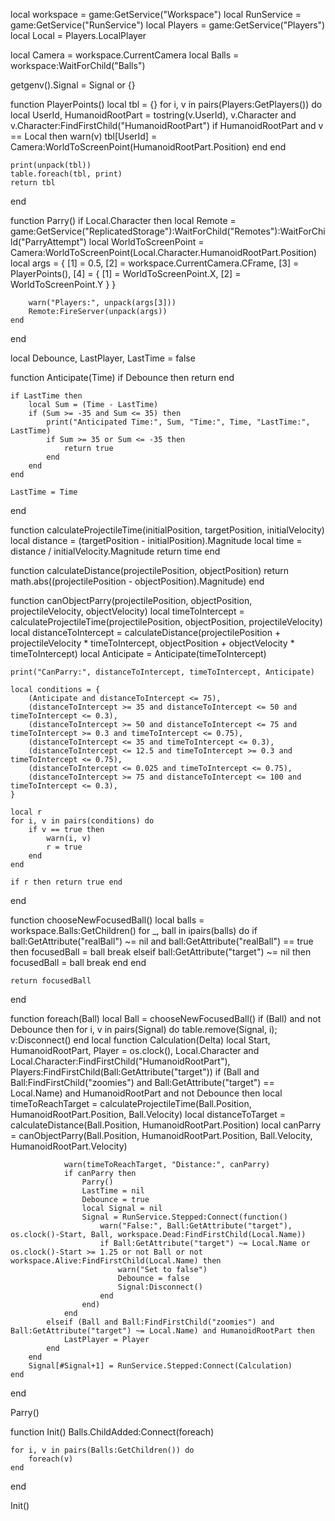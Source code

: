 local workspace = game:GetService("Workspace")
local RunService = game:GetService("RunService")
local Players = game:GetService("Players")
local Local = Players.LocalPlayer

local Camera = workspace.CurrentCamera
local Balls = workspace:WaitForChild("Balls")

getgenv().Signal = Signal or {}

function PlayerPoints()
    local tbl = {}
    for i, v in pairs(Players:GetPlayers()) do
        local UserId, HumanoidRootPart = tostring(v.UserId), v.Character and v.Character:FindFirstChild("HumanoidRootPart")
        if HumanoidRootPart and v == Local then
            warn(v)
            tbl[UserId] = Camera:WorldToScreenPoint(HumanoidRootPart.Position)
        end
    end

    print(unpack(tbl))
    table.foreach(tbl, print)
    return tbl
end

function Parry()
    if Local.Character then
        local Remote = game:GetService("ReplicatedStorage"):WaitForChild("Remotes"):WaitForChild("ParryAttempt")
        local WorldToScreenPoint = Camera:WorldToScreenPoint(Local.Character.HumanoidRootPart.Position)
        local args = {
            [1] = 0.5,
            [2] = workspace.CurrentCamera.CFrame,
            [3] = PlayerPoints(),
            [4] = {
                [1] = WorldToScreenPoint.X,
                [2] = WorldToScreenPoint.Y
            }
        }

        warn("Players:", unpack(args[3]))
        Remote:FireServer(unpack(args))
    end
end

local Debounce, LastPlayer, LastTime = false

function Anticipate(Time)
    if Debounce then return end

    if LastTime then
        local Sum = (Time - LastTime)
        if (Sum >= -35 and Sum <= 35) then
            print("Anticipated Time:", Sum, "Time:", Time, "LastTime:", LastTime)
            if Sum >= 35 or Sum <= -35 then
                return true
            end
        end
    end

    LastTime = Time
end

function calculateProjectileTime(initialPosition, targetPosition, initialVelocity)
    local distance = (targetPosition - initialPosition).Magnitude
    local time = distance / initialVelocity.Magnitude
    return time
end

function calculateDistance(projectilePosition, objectPosition)
    return math.abs((projectilePosition - objectPosition).Magnitude)
end

function canObjectParry(projectilePosition, objectPosition, projectileVelocity, objectVelocity)
    local timeToIntercept = calculateProjectileTime(projectilePosition, objectPosition, projectileVelocity)
    local distanceToIntercept = calculateDistance(projectilePosition + projectileVelocity * timeToIntercept, objectPosition + objectVelocity * timeToIntercept)
    local Anticipate = Anticipate(timeToIntercept)

    print("CanParry:", distanceToIntercept, timeToIntercept, Anticipate)

    local conditions = {
        (Anticipate and distanceToIntercept <= 75),
        (distanceToIntercept >= 35 and distanceToIntercept <= 50 and timeToIntercept <= 0.3),
        (distanceToIntercept >= 50 and distanceToIntercept <= 75 and timeToIntercept >= 0.3 and timeToIntercept <= 0.75),
        (distanceToIntercept <= 35 and timeToIntercept <= 0.3),
        (distanceToIntercept <= 12.5 and timeToIntercept >= 0.3 and timeToIntercept <= 0.75),
        (distanceToIntercept <= 0.025 and timeToIntercept <= 0.75),
        (distanceToIntercept >= 75 and distanceToIntercept <= 100 and timeToIntercept <= 0.3),
    }

    local r
    for i, v in pairs(conditions) do
        if v == true then
            warn(i, v)
            r = true
        end
    end

    if r then return true end
end

function chooseNewFocusedBall()
    local balls = workspace.Balls:GetChildren()
    for _, ball in ipairs(balls) do
        if ball:GetAttribute("realBall") ~= nil and ball:GetAttribute("realBall") == true then
            focusedBall = ball
            break
        elseif ball:GetAttribute("target") ~= nil then
            focusedBall = ball
            break
        end
    end

    return focusedBall
end

function foreach(Ball)
    local Ball = chooseNewFocusedBall()
    if (Ball) and not Debounce then
        for i, v in pairs(Signal) do table.remove(Signal, i); v:Disconnect() end
        local function Calculation(Delta)
            local Start, HumanoidRootPart, Player = os.clock(), Local.Character and Local.Character:FindFirstChild("HumanoidRootPart"), Players:FindFirstChild(Ball:GetAttribute("target"))
            if (Ball and Ball:FindFirstChild("zoomies") and Ball:GetAttribute("target") == Local.Name) and HumanoidRootPart and not Debounce then
                local timeToReachTarget = calculateProjectileTime(Ball.Position, HumanoidRootPart.Position, Ball.Velocity)
                local distanceToTarget = calculateDistance(Ball.Position, HumanoidRootPart.Position)
                local canParry = canObjectParry(Ball.Position, HumanoidRootPart.Position, Ball.Velocity, HumanoidRootPart.Velocity)

                warn(timeToReachTarget, "Distance:", canParry)
                if canParry then
                    Parry()
                    LastTime = nil
                    Debounce = true
                    local Signal = nil
                    Signal = RunService.Stepped:Connect(function()
                        warn("False:", Ball:GetAttribute("target"), os.clock()-Start, Ball, workspace.Dead:FindFirstChild(Local.Name))
                        if Ball:GetAttribute("target") ~= Local.Name or os.clock()-Start >= 1.25 or not Ball or not workspace.Alive:FindFirstChild(Local.Name) then
                            warn("Set to false")
                            Debounce = false
                            Signal:Disconnect()
                        end
                    end)
                end
            elseif (Ball and Ball:FindFirstChild("zoomies") and Ball:GetAttribute("target") ~= Local.Name) and HumanoidRootPart then
                LastPlayer = Player
            end
        end
        Signal[#Signal+1] = RunService.Stepped:Connect(Calculation)
    end
end

Parry()

function Init()
    Balls.ChildAdded:Connect(foreach)

    for i, v in pairs(Balls:GetChildren()) do
        foreach(v)
    end
end

Init()

